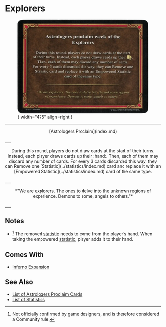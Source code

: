 # Explorers

<figure markdown="span">

![Explorers](../assets/astrologers_proclaim-explorers.webp){ width="475" align=right }

</figure>

___
<p style="text-align: center;" markdown>[Astrologers Proclaim](index.md)</p>
___
<p style="text-align: center;" markdown>During this round, players do not draw cards at the start of their turns. Instead, each player draws cards up their :hand:. Then, each of them may discard any number of cards. For every 3 cards discarded this way, they can Remove one [Statistic](../statistics/index.md) card and replace it with an [Empowered Statistic](../statistics/index.md) card of the same type.</p>
___
<p style="text-align: center;" markdown>*"We are explorers. The ones to delve into the unknown regions of experience. Demons to some, angels to others."*</p>
___


## Notes

- [^1] The removed [statistic](../statistics/index.md) needs to come from the player's hand. When taking the empowered [statistic](../statistics/index.md), player adds it to their hand.


## Comes With

- [Inferno Expansion](../content/inferno_expansion.md)


## See Also

- [List of Astrologers Proclaim Cards](index.md)
- [List of Statistics](../statistics/index.md)


[^1]: Not officially confirmed by game designers, and is therefore considered a Community rule.
